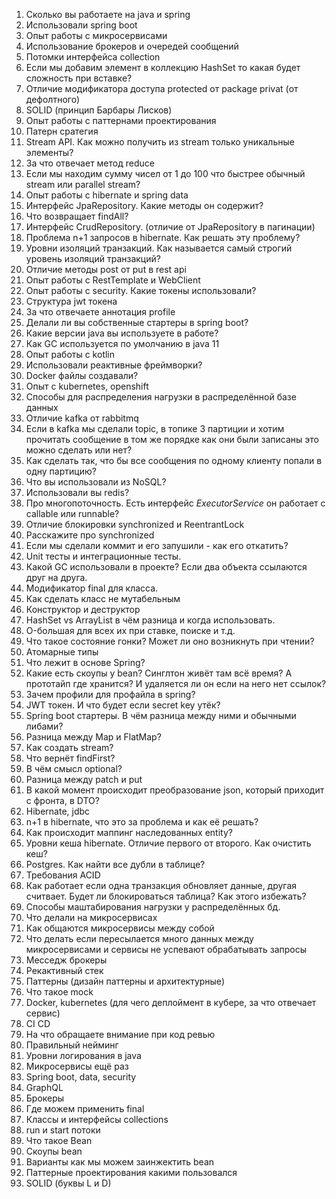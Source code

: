 1. Сколько вы работаете на java и spring
2. Использовали spring boot
3. Опыт работы с микросервисами
4. Использование брокеров и очередей сообщений
5. Потомки интерфейса collection
6. Если мы добавим элемент в коллекцию HashSet то какая будет сложность при вставке?
7. Отличие модификатора доступа protected от package privat (от дефолтного)
8. SOLID (принцип Барбары Лисков)
9. Опыт работы с паттернами проектирования
10. Патерн сратегия
11. Stream API. Как можно получить из stream только уникальные элементы?
12. За что отвечает метод reduce 
13. Если мы находим сумму чисел от 1 до 100 что быстрее обычный stream или parallel stream? 
14. Опыт работы с hibernate и spring data
15. Интерфейс JpaRepository. Какие методы он содержит?
16. Что возвращает findAll?
17. Интерфейс CrudRepository. (отличие от JpaRepository в пагинации)
18. Проблема n+1 запросов в hibernate. Как решать эту проблему?
19. Уровни изоляций транзакций. Как называется самый строгий уровень изоляций транзакций?
20. Отличие методы post от put в rest api
21. Опыт работы с RestTemplate и WebClient
22. Опыт работы с security. Какие токены использовали? 
23. Структура jwt токена
24. За что отвечаете аннотация profile 
25. Делали ли вы собственные стартеры в spring boot?
26. Какие версии java вы используете в работе?
27. Как GC используется по умолчанию в java 11
28. Опыт работы с kotlin
29. Использовали реактивные фреймворки?
30. Docker файлы создавали? 
31. Опыт с kubernetes, openshift
32. Способы для распределения нагрузки в распределённой базе данных
33. Отличие kafka от rabbitmq
34. Если в kafka мы сделали topic, в топике 3 партиции и хотим прочитать сообщение в том же порядке как они были записаны это можно сделать или нет?
35. Как сделать так, что бы все сообщения по одному клиенту попали в одну партицию?
36. Что вы использовали из NoSQL?
37. Использовали вы redis?
38. Про многопоточность. Есть интерфейс _ExecutorService_ он работает с callable или runnable?
39. Отличие блокировки synchronized и ReentrantLock
40. Расскажите про synchronized
41. Если мы сделали коммит и его запушили - как его откатить? 
42. Unit тесты и интеграционные тесты.
43. Какой GC использовали в проекте? Если два объекта ссылаются друг на друга.
44. Модификатор final для класса.
45. Как сделать класс не мутабельным
46. Конструктор и деструктор 
47. HashSet vs ArrayList в чём разница и когда использовать.
48. O-большая для всех их при ставке, поиске и т.д.
49. Что такое состояние гонки? Может ли оно возникнуть при чтении?
50. Атомарные типы
51. Что лежит в основе Spring?
52. Какие есть скоупы у bean? Синглтон живёт там всё время? А прототайп где хранится? И удаляется ли он если на него нет ссылок? 
53. Зачем профили для профайла в spring?
54. JWT токен. И что будет если secret key утёк?
55. Spring boot стартеры. В чём разница между ними и обычными либами?
56. Разница между Map и FlatMap?
57. Как создать stream?
58. Что вернёт findFirst?
59. В чём смысл optional?
60. Разница между patch и put
61. В какой момент происходит преобразование json, который приходит с фронта, в DTO?
62. Hibernate, jdbc
63. n+1 в hibernate, что это за проблема и как её решать?
64. Как происходит маппинг наследованных entity? 
65. Уровни кеша hibernate. Отличие первого от второго. Как очистить кеш?
66. Postgres. Как найти все дубли в таблице?
67. Требования ACID 
68. Как работает если одна транзакция обновляет данные, другая считвает. Будет ли блокироваться таблица? Как этого избежать?
69. Способы маштабирования нагрузки у распределённых бд.
70.  Что делали на микросервисах
71. Как общаются микросервисы между собой
72. Что делать если пересылается много данных между микросервисами и сервисы не успевают обрабатывать запросы 
73. Месседж брокеры 
74. Рекактивный стек
75. Паттерны (дизайн паттерны и архитектурные)
76. Что такое mock
77. Docker, kubernetes (для чего деплоймент в кубере, за что отвечает сервис)
78. CI CD
79. На что обращаете внимание при код ревью 
80. Правильный нейминг
81. Уровни логирования в java 
82. Микросервисы ещё раз
83. Spring boot, data, security
84. GraphQL 
85. Брокеры
86. Где можем применить final
87. Класcы и интерфейсы collections 
88. run и start потоки
89. Что такое Bean 
90. Скоупы bean 
91. Варианты как мы можем заинжектить bean 
92. Паттерные проектирования какими пользовался 
93. SOLID (буквы L и D)
